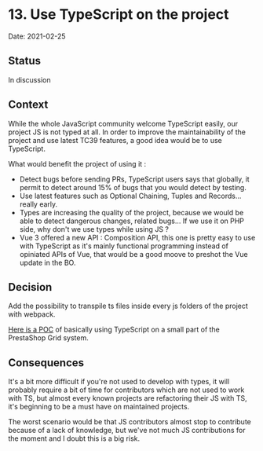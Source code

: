 # 13. Use TypeScript on the project

Date: 2021-02-25

## Status

In discussion

## Context

While the whole JavaScript community welcome TypeScript easily, our project JS is not typed at all. In order to improve the maintainability of the project and use latest TC39 features, a good idea would be to use TypeScript.

What would benefit the project of using it :
- Detect bugs before sending PRs, TypeScript users says that globally, it permit to detect around 15% of bugs that you would detect by testing.
- Use latest features such as Optional Chaining, Tuples and Records... really early.
- Types are increasing the quality of the project, because we would be able to detect dangerous changes, related bugs... If we use it on PHP side, why don't we use types while using JS ?
- Vue 3 offered a new API : Composition API, this one is pretty easy to use with TypeScript as it's mainly functional programming instead of opiniated APIs of Vue, that would be a good moove to preshot the Vue update in the BO.

## Decision

Add the possibility to transpile ts files inside every js folders of the project with webpack.

[Here is a POC](https://github.com/PrestaShop/PrestaShop/pull/23221) of basically using TypeScript on a small part of the PrestaShop Grid system.

## Consequences

It's a bit more difficult if you're not used to develop with types, it will probably require a bit of time for contributors which are not used to work with TS, but almost every known projects are refactoring their JS with TS, it's beginning to be a must have on maintained projects. 

The worst scenario would be that JS contributors almost stop to contribute because of a lack of knowledge, but we've not much JS contributions for the moment and I doubt this is a big risk.
